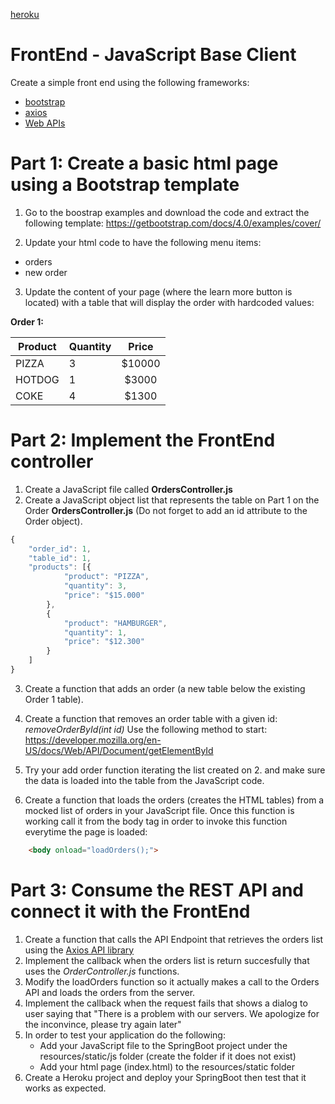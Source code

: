 
[heroku](https://apirest3365.herokuapp.com/)
# FrontEnd - JavaScript Base Client

Create a simple front end using the following frameworks:
 - [bootstrap](https://getbootstrap.com)
 - [axios](https://github.com/axios/axios)
 - [Web APIs](https://developer.mozilla.org/en-US/docs/Web/API)

# Part 1: Create a basic html page using a Bootstrap template

  1. Go to the boostrap examples and download the code and extract the following template:
  https://getbootstrap.com/docs/4.0/examples/cover/
  
  2. Update your html code to have the following menu items:
  - orders
  - new order
  
 3. Update the  content of your page (where the learn more button is located) with a table that will display the order with hardcoded values:
  
**Order 1:**


  | Product | Quantity | Price | 
  | ------------- | ----- |:-------------:| 
  |PIZZA|3|$10000| 
  |HOTDOG|1|$3000|
  |COKE|4|$1300|

# Part 2: Implement the FrontEnd controller

1. Create a JavaScript file called  **OrdersController.js**
2. Create a JavaScript object list that represents the table on Part 1 on the Order **OrdersController.js** (Do not forget to add an id attribute to the Order object).

```javascript
{
	"order_id": 1,
	"table_id": 1,
	"products": [{
			"product": "PIZZA",
			"quantity": 3,
			"price": "$15.000"
		},
		{
			"product": "HAMBURGER",
			"quantity": 1,
			"price": "$12.300"
		}
	]
}
```

3. Create a function that adds an order (a new table below the existing Order 1 table).
4. Create a function that removes an order table with a given id: *removeOrderById(int id)*
    Use the following method to start: https://developer.mozilla.org/en-US/docs/Web/API/Document/getElementById
5. Try your add order function iterating the list created on 2. and make sure the data is loaded into the table from the JavaScript code.

6. Create a function that loads the orders (creates the HTML tables) from a mocked list of orders in your JavaScript file.
Once this function is working call it from the body tag in order to invoke this function everytime the page is loaded:

```html
	<body onload="loadOrders();">
```

# Part 3: Consume the REST API and connect it with the FrontEnd
1. Create a function that calls the API Endpoint that retrieves the orders list using the [Axios API library](https://github.com/axios/axios)
2. Implement the callback when the orders list is return succesfully that uses the *OrderController.js* functions.
3. Modify the loadOrders function so it actually makes a call to the Orders API and loads the orders from the server.
4. Implement the callback when the request fails that shows a dialog to user saying that "There is a problem with our servers. We apologize for the inconvince, please try again later" 
5. In order to test your application do the following:
    - Add your JavaScript file to the SpringBoot project under the resources/static/js folder (create the folder if it does not exist)
    - Add your html page (index.html) to the resources/static folder
6. Create a Heroku project and deploy your SpringBoot then test that it works as expected.
